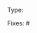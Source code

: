 <!--
Please enter "Bugfix", "Improvement" or "Feature" here.
Features will only get included in new major and minor versions and should be based on the master branch,
while bugfixes will be released to `@latest` more quickly and should be based on the support branch of the current minor version, e.g. `support/4.1`.
Don't worry - bugfixes will also be merged back to master, if applicable.
-->
Type: 
<!--
Enter the issue ID(s) of the issue(s) this pull request fixes here.
Please do not submit pull requests without first filing an issue.
In case of bugs, no further discussion is required and you can submit a fix immediately.
For improvements and features, please allow for at least 24 hours after filing the issue for discussion about a shallow plan whether and how it should be implemented in order to not waste your time.
-->
Fixes: #

<!-- Here you can explain in further detail what your pull request contains. -->

